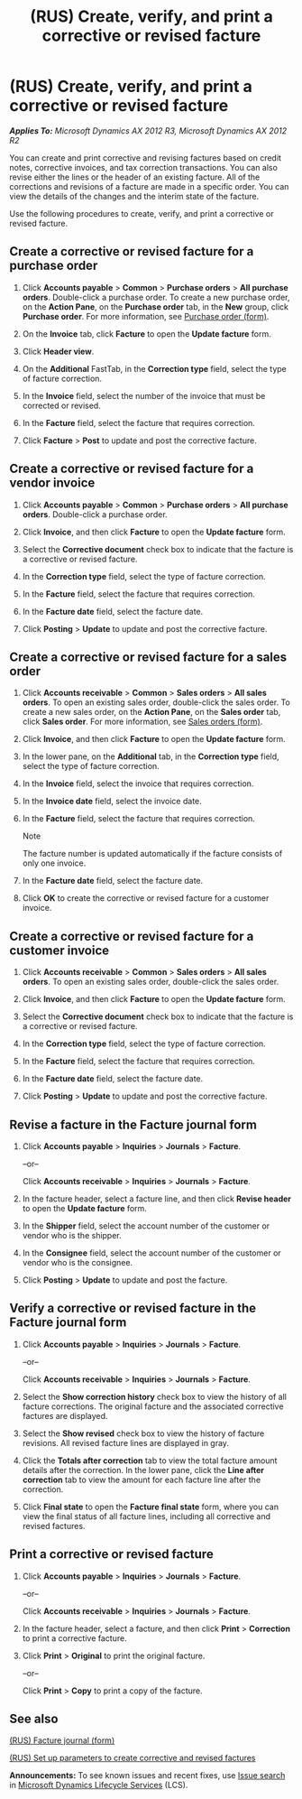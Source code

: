 ﻿---
title: (RUS) Create, verify, and print a corrective or revised facture
TOCTitle: (RUS) Create, verify, and print a corrective or revised facture
ms:assetid: c40dddc1-3316-496b-acfc-b7483b45f76a
ms:mtpsurl: https://technet.microsoft.com/en-us/library/JJ923587(v=AX.60)
ms:contentKeyID: 52075430
ms.date: 04/18/2014
mtps_version: v=AX.60
---

# (RUS) Create, verify, and print a corrective or revised facture 


_**Applies To:** Microsoft Dynamics AX 2012 R3, Microsoft Dynamics AX 2012 R2_

You can create and print corrective and revising factures based on credit notes, corrective invoices, and tax correction transactions. You can also revise either the lines or the header of an existing facture. All of the corrections and revisions of a facture are made in a specific order. You can view the details of the changes and the interim state of the facture.

Use the following procedures to create, verify, and print a corrective or revised facture.

## Create a corrective or revised facture for a purchase order

1.  Click **Accounts payable** \> **Common** \> **Purchase orders** \> **All purchase orders**. Double-click a purchase order. To create a new purchase order, on the **Action Pane**, on the **Purchase order** tab, in the **New** group, click **Purchase order**. For more information, see [Purchase order (form)](https://technet.microsoft.com/en-us/library/aa557983\(v=ax.60\)).

2.  On the **Invoice** tab, click **Facture** to open the **Update facture** form.

3.  Click **Header view**.

4.  On the **Additional** FastTab, in the **Correction type** field, select the type of facture correction.

5.  In the **Invoice** field, select the number of the invoice that must be corrected or revised.

6.  In the **Facture** field, select the facture that requires correction.

7.  Click **Facture** \> **Post** to update and post the corrective facture.

## Create a corrective or revised facture for a vendor invoice

1.  Click **Accounts payable** \> **Common** \> **Purchase orders** \> **All purchase orders**. Double-click a purchase order.

2.  Click **Invoice**, and then click **Facture** to open the **Update facture** form.

3.  Select the **Corrective document** check box to indicate that the facture is a corrective or revised facture.

4.  In the **Correction type** field, select the type of facture correction.

5.  In the **Facture** field, select the facture that requires correction.

6.  In the **Facture date** field, select the facture date.

7.  Click **Posting** \> **Update** to update and post the corrective facture.

## Create a corrective or revised facture for a sales order

1.  Click **Accounts receivable** \> **Common** \> **Sales orders** \> **All sales orders**. To open an existing sales order, double-click the sales order. To create a new sales order, on the **Action Pane**, on the **Sales order** tab, click **Sales order**. For more information, see [Sales orders (form)](https://technet.microsoft.com/en-us/library/aa585863\(v=ax.60\)).

2.  Click **Invoice**, and then click **Facture** to open the **Update facture** form.

3.  In the lower pane, on the **Additional** tab, in the **Correction type** field, select the type of facture correction.

4.  In the **Invoice** field, select the invoice that requires correction.

5.  In the **Invoice date** field, select the invoice date.

6.  In the **Facture** field, select the facture that requires correction.
    

    > [!NOTE]
    > <P>The facture number is updated automatically if the facture consists of only one invoice.</P>



7.  In the **Facture date** field, select the facture date.

8.  Click **OK** to create the corrective or revised facture for a customer invoice.

## Create a corrective or revised facture for a customer invoice

1.  Click **Accounts receivable** \> **Common** \> **Sales orders** \> **All sales orders**. To open an existing sales order, double-click the sales order.

2.  Click **Invoice**, and then click **Facture** to open the **Update facture** form.

3.  Select the **Corrective document** check box to indicate that the facture is a corrective or revised facture.

4.  In the **Correction type** field, select the type of facture correction.

5.  In the **Facture** field, select the facture that requires correction.

6.  In the **Facture date** field, select the facture date.

7.  Click **Posting** \> **Update** to update and post the corrective facture.

## Revise a facture in the Facture journal form

1.  Click **Accounts payable** \> **Inquiries** \> **Journals** \> **Facture**.
    
    –or–
    
    Click **Accounts receivable** \> **Inquiries** \> **Journals** \> **Facture**.

2.  In the facture header, select a facture line, and then click **Revise header** to open the **Update facture** form.

3.  In the **Shipper** field, select the account number of the customer or vendor who is the shipper.

4.  In the **Consignee** field, select the account number of the customer or vendor who is the consignee.

5.  Click **Posting** \> **Update** to update and post the facture.

## Verify a corrective or revised facture in the Facture journal form

1.  Click **Accounts payable** \> **Inquiries** \> **Journals** \> **Facture**.
    
    –or–
    
    Click **Accounts receivable** \> **Inquiries** \> **Journals** \> **Facture**.

2.  Select the **Show correction history** check box to view the history of all facture corrections. The original facture and the associated corrective factures are displayed.

3.  Select the **Show revised** check box to view the history of facture revisions. All revised facture lines are displayed in gray.

4.  Click the **Totals after correction** tab to view the total facture amount details after the correction. In the lower pane, click the **Line after correction** tab to view the amount for each facture line after the correction.

5.  Click **Final state** to open the **Facture final state** form, where you can view the final status of all facture lines, including all corrective and revised factures.

## Print a corrective or revised facture

1.  Click **Accounts payable** \> **Inquiries** \> **Journals** \> **Facture**.
    
    –or–
    
    Click **Accounts receivable** \> **Inquiries** \> **Journals** \> **Facture**.

2.  In the facture header, select a facture, and then click **Print** \> **Correction** to print a corrective facture.

3.  Click **Print** \> **Original** to print the original facture.
    
    –or–
    
    Click **Print** \> **Copy** to print a copy of the facture.

## See also

[(RUS) Facture journal (form)](https://technet.microsoft.com/en-us/library/jj923567\(v=ax.60\))

[(RUS) Set up parameters to create corrective and revised factures](rus-set-up-parameters-to-create-corrective-and-revised-factures.md)

  
**Announcements:** To see known issues and recent fixes, use [Issue search](http://go.microsoft.com/fwlink/?linkid=389258) in [Microsoft Dynamics Lifecycle Services](http://go.microsoft.com/fwlink/?linkid=306505) (LCS).

